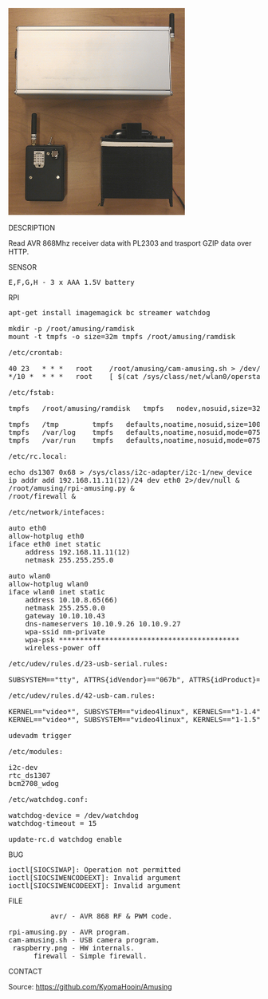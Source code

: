 ![RPi](https://github.com/KyomaHooin/Amusing/raw/master/raspberry/archa/archa_screen.png "screenshot")

DESCRIPTION

Read AVR 868Mhz receiver data with PL2303 and trasport GZIP data over HTTP.

SENSOR
<pre>
E,F,G,H - 3 x AAA 1.5V battery
</pre>
RPI
<pre>
apt-get install imagemagick bc streamer watchdog

mkdir -p /root/amusing/ramdisk
mount -t tmpfs -o size=32m tmpfs /root/amusing/ramdisk

/etc/crontab:

40 23	* * *	root	/root/amusing/cam-amusing.sh > /dev/null 2>&1
*/10 *	* * *	root	[ $(cat /sys/class/net/wlan0/operstate) = 'down' ] && ifup wlan0 > /dev/null 2>&1

/etc/fstab:

tmpfs	/root/amusing/ramdisk   tmpfs   nodev,nosuid,size=32M   0       0

tmpfs	/tmp		tmpfs	defaults,noatime,nosuid,size=100m	0	0
tmpfs	/var/log	tmpfs	defaults,noatime,nosuid,mode=0755,size=100m	0	0
tmpfs	/var/run	tmpfs	defaults,noatime,nosuid,mode=0755,size=2m	0	0

/etc/rc.local:

echo ds1307 0x68 > /sys/class/i2c-adapter/i2c-1/new_device
ip addr add 192.168.11.11(12)/24 dev eth0 2>/dev/null &
/root/amusing/rpi-amusing.py &
/root/firewall &

/etc/network/intefaces:

auto eth0
allow-hotplug eth0
iface eth0 inet static
	address 192.168.11.11(12)
	netmask 255.255.255.0

auto wlan0
allow-hotplug wlan0
iface wlan0 inet static
	address 10.10.8.65(66)
	netmask 255.255.0.0
	gateway 10.10.10.43
	dns-nameservers 10.10.9.26 10.10.9.27
	wpa-ssid nm-private
	wpa-psk *******************************************
	wireless-power off

/etc/udev/rules.d/23-usb-serial.rules:

SUBSYSTEM=="tty", ATTRS{idVendor}=="067b", ATTRS{idProduct}=="2303", SYMLINK+="AVR"

/etc/udev/rules.d/42-usb-cam.rules:

KERNEL=="video*", SUBSYSTEM=="video4linux", KERNELS=="1-1.4", SYMLINK+="video-cam0"
KERNEL=="video*", SUBSYSTEM=="video4linux", KERNELS=="1-1.5", SYMLINK+="video-cam1"

udevadm trigger

/etc/modules:

i2c-dev
rtc_ds1307
bcm2708_wdog

/etc/watchdog.conf:

watchdog-device = /dev/watchdog
watchdog-timeout = 15

update-rc.d watchdog enable
</pre>

BUG
<pre>
ioctl[SIOCSIWAP]: Operation not permitted
ioctl[SIOCSIWENCODEEXT]: Invalid argument
ioctl[SIOCSIWENCODEEXT]: Invalid argument
</pre>

FILE

<pre>
          avr/ - AVR 868 RF & PWM code.

rpi-amusing.py - AVR program.
cam-amusing.sh - USB camera program.
 raspberry.png - HW internals.
      firewall - Simple firewall.
</pre>

CONTACT

Source: https://github.com/KyomaHooin/Amusing

